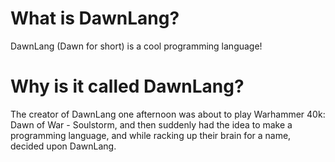 # What is DawnLang?  
DawnLang (Dawn for short) is a cool programming language!   
# Why is it called DawnLang?  
The creator of DawnLang one afternoon was about to play Warhammer 40k: Dawn of War - Soulstorm, and then suddenly had the idea to make a programming language, and while racking up their brain for a name, decided upon DawnLang.
